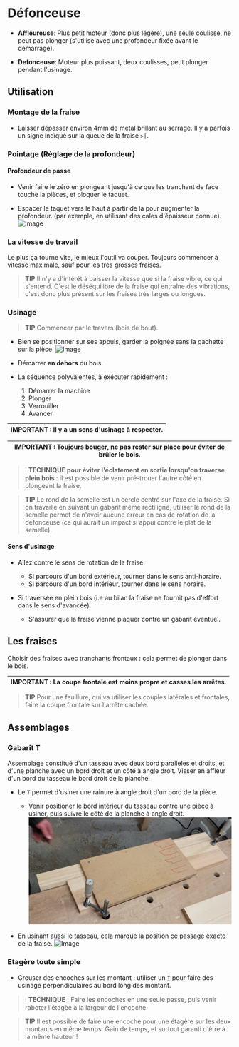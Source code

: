 # Défonceuse

* **Affleureuse**: Plus petit moteur (donc plus légère), une seule coulisse, ne peut pas plonger (s'utilise avec une profondeur fixée avant le démarrage).

* **Defonceuse**: Moteur plus puissant, deux coulisses, peut plonger pendant l'usinage.


## Utilisation

### Montage de la fraise

* Laisser dépasser environ 4mm de metal brillant au serrage.
Il y a parfois un signe indiqué sur la queue de la fraise `>|`.

### Pointage (Réglage de la profondeur)

#### Profondeur de passe

* Venir faire le zéro en plongeant jusqu'à ce que les tranchant de face touche la pièces, et bloquer le taquet.

* Espacer le taquet vers le haut à partir de là pour augmenter la profondeur. (par exemple, en utilisant des cales d'épaisseur connue).
  ![Image](media/cales_epaisseur.jpg)



### La vitesse de travail

Le plus ça tourne vite, le mieux l'outil va couper.
Toujours commencer à vitesse maximale, sauf pour les très grosses fraises.

> **TIP** Il n'y a d'intérêt à baisser la vitesse que si la fraise vibre, ce qui s'entend.
C'est le déséquilibre de la fraise qui entraîne des vibrations, c'est donc plus présent sur les fraises très larges ou longues.


### Usinage

> **TIP** Commencer par le travers (bois de bout).

* Bien se positionner sur ses appuis, garder la poignée sans la gachette sur la pièce.
  ![Image](media/defonceuse_position_usinage.jpg)

* Démarrer **en dehors** du bois.

* La séquence polyvalentes, à exécuter rapidement :
  1. Démarrer la machine
  2. Plonger
  3. Verrouiller
  4. Avancer

| IMPORTANT : Il y a un sens d'usinage à respecter. |
| --- |


| IMPORTANT : Toujours bouger, ne pas rester sur place pour éviter de brûler le bois. |
| --- |


> :information_source: **TECHNIQUE pour éviter l'éclatement en sortie lorsqu'on traverse plein bois** :
> il est possible de venir pré-trouer l'autre côté en plongeant la fraise.


> **TIP** Le rond de la semelle est un cercle centré sur l'axe de la fraise.
Si on travaille en suivant un gabarit même rectiligne, utiliser le rond de la semelle permet de n'avoir aucune erreur en cas de rotation de la défonceuse (ce qui aurait un impact si appui contre le plat de la semelle).

#### Sens d'usinage

* Allez contre le sens de rotation de la fraise:
  * Si parcours d'un bord extérieur, tourner dans le sens anti-horaire.
  * Si parcours d'un bord intérieur, tourner dans le sens horaire.

* Si traversée en plein bois (i.e au bilan la fraise ne fournit pas d'effort dans le sens d'avancée):
  * S'assurer que la fraise vienne plaquer contre un gabarit éventuel.


## Les fraises

Choisir des fraises avec tranchants frontaux : cela permet de plonger dans le bois.

| IMPORTANT : La coupe frontale est moins propre et casses les arrêtes. |
| --- |

> **TIP** Pour une feuillure, qui va utiliser les couples latérales et frontales, faire la coupe frontale sur l'arrête cachée.


## Assemblages

### Gabarit T

Assemblage constitué d'un tasseau avec deux bord parallèles et droits, et d'une planche avec un bord droit et un côté à angle droit.
Visser en affleur d'un bord du tasseau le bord droit de la planche.



* Le `T` permet d'usiner une rainure à angle droit d'un bord de la pièce.
  * Venir positioner le bord intérieur du tasseau contre une pièce à usiner, puis suivre le côté de la planche à angle droit.
    ![Image](media/gabarit_t_positione.jpg)

* En usinant aussi le tasseau, cela marque la position ce passage exacte de la fraise.
  ![Image](media/gabarit_t_marquage.jpg)


### Etagère toute simple

* Creuser des encoches sur les montant : utiliser un [`T`](#gabarit-t) pour faire des usinage perpendiculaires au bord long des montant.


> :information_source: **TECHNIQUE** :
> Faire les encoches en une seule passe, puis venir raboter l'étagèe à la largeur de l'encoche.

> **TIP** Il est possible de faire une encoche pour une étagère sur les deux montants en même temps. Gain de temps, et surtout garanti d'être à la même hauteur !
